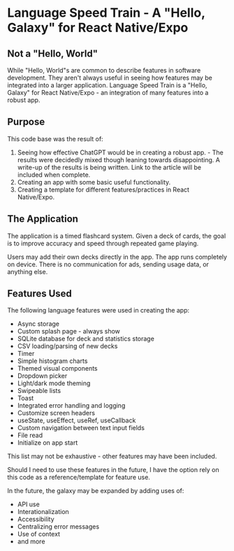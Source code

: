 # Language Speed Train - A "Hello, Galaxy" for React Native/Expo

## Not a "Hello, World"

While "Hello, World"s are common to describe features in software development. They aren't always useful in seeing how features may be integrated into a larger application. Language Speed Train is a "Hello, Galaxy" for React Native/Expo - an integration of many features into a robust app.

## Purpose

This code base was the result of:

1. Seeing how effective ChatGPT would be in creating a robust app. - The results were decidedly mixed though leaning towards disappointing. A write-up of the results is being written. Link to the article will be included when complete.
2. Creating an app with some basic useful functionality.
3. Creating a template for different features/practices in React Native/Expo.

## The Application

The application is a timed flashcard system. Given a deck of cards, the goal is to improve accuracy and speed through repeated game playing.

Users may add their own decks directly in the app. The app runs completely on device. There is no communication for ads, sending usage data, or anything else.

## Features Used

The following language features were used in creating the app:

- Async storage
- Custom splash page - always show
- SQLite database for deck and statistics storage
- CSV loading/parsing of new decks
- Timer
- Simple histogram charts
- Themed visual components
- Dropdown picker
- Light/dark mode theming
- Swipeable lists
- Toast
- Integrated error handling and logging
- Customize screen headers
- useState, useEffect, useRef, useCallback
- Custom navigation between text input fields
- File read
- Initialize on app start

This list may not be exhaustive - other features may have been included.

Should I need to use these features in the future, I have the option rely on this code as a reference/template for feature use.

In the future, the galaxy may be expanded by adding uses of:

- API use
- Interationalization
- Accessibility
- Centralizing error messages
- Use of context
- and more
